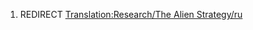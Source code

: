 1.  REDIRECT [Translation:Research/The Alien
    Strategy/ru](Translation:Research/The_Alien_Strategy/ru "wikilink")